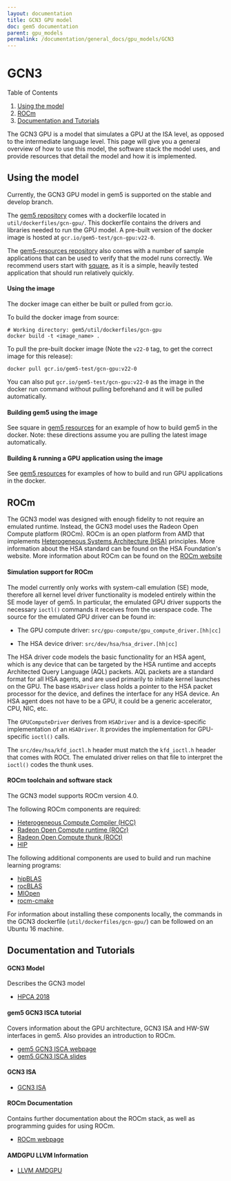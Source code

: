 ```yaml
---
layout: documentation
title: GCN3 GPU model
doc: gem5 documentation
parent: gpu_models
permalink: /documentation/general_docs/gpu_models/GCN3
---
```


# **GCN3**

Table of Contents

1. [Using the model](#Using-the-model)
2. [ROCm](#ROCm)
3. [Documentation and Tutorials](#Documentation-and-Tutorials)

The GCN3 GPU is a model that simulates a GPU at the ISA level, as opposed to the intermediate language level. This page will give you a general overview of how to use this model, the software stack the model uses, and provide resources that detail the model and how it is implemented.

## **Using the model**

Currently, the GCN3 GPU model in gem5 is supported on the stable and develop branch.

The [gem5 repository](https://gem5.googlesource.com/public/gem5) comes with a dockerfile located in `util/dockerfiles/gcn-gpu/`. This dockerfile contains the drivers and libraries needed to run the GPU model. A pre-built version of the docker image is hosted at `gcr.io/gem5-test/gcn-gpu:v22-0`.

The [gem5-resources repository](https://gem5.googlesource.com/public/gem5-resources/) also comes with a number of sample applications that can be used to verify that the model runs correctly.  We recommend users start with [square](https://resources.gem5.org/resources/square), as it is a simple, heavily tested application that should run relatively quickly.

#### Using the image
The docker image can either be built or pulled from gcr.io.

To build the docker image from source:
```
# Working directory: gem5/util/dockerfiles/gcn-gpu
docker build -t <image_name> .
```

To pull the pre-built docker image (Note the `v22-0` tag, to get the correct
image for this release):
```
docker pull gcr.io/gem5-test/gcn-gpu:v22-0
```
You can also put `gcr.io/gem5-test/gcn-gpu:v22-0` as the image in the docker run command without pulling beforehand and it will be pulled automatically.

#### Building gem5 using the image
See square in [gem5 resources](https://gem5.googlesource.com/public/gem5-resources/+/refs/heads/stable/src/gpu/square/) for an example of how to build gem5 in the docker.  Note: these directions assume you are pulling the latest image automatically.

#### Building & running a GPU application using the image
See [gem5 resources](https://gem5.googlesource.com/public/gem5-resources/+/refs/heads/stable/src/gpu) for examples of how to build and run GPU applications in the docker.

## **ROCm**

The GCN3 model was designed with enough fidelity to not require an emulated runtime. Instead, the GCN3 model uses the Radeon Open Compute platform (ROCm). ROCm is an open platform from AMD that implements [Heterogeneous Systems Architecture (HSA)](http://www.hsafoundation.com/) principles. More information about the HSA standard can be found on the HSA Foundation's website. More information about ROCm can be found on the [ROCm website](https://rocmdocs.amd.com/en/latest/)

#### Simulation support for ROCm
The model currently only works with system-call emulation (SE) mode, therefore all kernel level driver functionality is modeled entirely within the SE mode layer of gem5. In particular, the emulated GPU driver supports the necessary `ioctl()` commands it receives from the userspace code. The source for the emulated GPU driver can be found in:

* The GPU compute driver: `src/gpu-compute/gpu_compute_driver.[hh|cc]`

* The HSA device driver: `src/dev/hsa/hsa_driver.[hh|cc]`

The HSA driver code models the basic functionality for an HSA agent, which is any device that can be targeted by the HSA runtime and accepts Architected Query Language (AQL) packets. AQL packets are a standard format for all HSA agents, and are used primarily to initiate kernel launches on the GPU. The base `HSADriver` class holds a pointer to the HSA packet processor for the device, and defines the interface for any HSA device. An HSA agent does not have to be a GPU, it could be a generic accelerator, CPU, NIC, etc.

The `GPUComputeDriver` derives from `HSADriver` and is a device-specific implementation of an `HSADriver`. It provides the implementation for GPU-specific `ioctl()` calls.

The `src/dev/hsa/kfd_ioctl.h` header must match the `kfd_ioctl.h` header that comes with ROCt. The emulated driver relies on that file to interpret the `ioctl()` codes the thunk uses.

#### ROCm toolchain and software stack
The GCN3 model supports ROCm version 4.0.

The following ROCm components are required:
* [Heterogeneous Compute Compiler (HCC)](https://github.com/RadeonOpenCompute/hcc)
* [Radeon Open Compute runtime (ROCr)](https://github.com/RadeonOpenCompute/ROCR-Runtime)
* [Radeon Open Compute thunk (ROCt)](https://github.com/RadeonOpenCompute/ROCT-Thunk-Interface)
* [HIP](https://github.com/ROCm-Developer-Tools/HIP)

The following additional components are used to build and run machine learning programs:
* [hipBLAS](https://github.com/ROCmSoftwarePlatform/hipBLAS/)
* [rocBLAS](https://github.com/ROCmSoftwarePlatform/rocBLAS/)
* [MIOpen](https://github.com/ROCmSoftwarePlatform/MIOpen/)
* [rocm-cmake](https://github.com/RadeonOpenCompute/rocm-cmake/)

For information about installing these components locally, the commands in the GCN3 dockerfile (`util/dockerfiles/gcn-gpu/`) can be followed on an Ubuntu 16 machine.

## **Documentation and Tutorials**

#### GCN3 Model
Describes the GCN3 model
* [HPCA 2018](https://ieeexplore.ieee.org/document/8327041)

#### gem5 GCN3 ISCA tutorial
Covers information about the GPU architecture, GCN3 ISA and HW-SW interfaces in gem5. Also provides an introduction to ROCm.
* [gem5 GCN3 ISCA webpage](http://www.gem5.org/events/isca-2018)
* [gem5 GCN3 ISCA slides](http://old.gem5.org/wiki/images/1/19/AMD_gem5_APU_simulator_isca_2018_gem5_wiki.pdf)

#### GCN3 ISA
* [GCN3 ISA](https://gpuopen.com/documentation/amd-isa-documentation/)

#### ROCm Documentation
Contains further documentation about the ROCm stack, as well as programming guides for using ROCm.
* [ROCm webpage](https://rocmdocs.amd.com/en/latest/)

#### AMDGPU LLVM Information
* [LLVM AMDGPU](https://llvm.org/docs/AMDGPUUsage.html)
